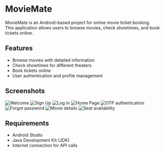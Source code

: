 # MovieMate

MovieMate is an Android-based project for online movie ticket booking. This application allows users to browse movies, check showtimes, and book tickets online.

## Features

- Browse movies with detailed information
- Check showtimes for different theaters
- Book tickets online
- User authentication and profile management

## Screenshots
![Welcome](https://github.com/user-attachments/assets/86b0fdc9-5772-4cfb-ad26-2caf96183ed4)
![Sign Up](https://github.com/user-attachments/assets/bad56d09-9e74-4f1f-91fd-a86246656f72)
![Log In](https://github.com/user-attachments/assets/51fc5442-0976-495e-9317-7d7e71258ac8)
![Home Page](https://github.com/user-attachments/assets/5702042d-1526-46f4-9d06-f91dbb4b7b03)
![OTP authentication](https://github.com/user-attachments/assets/afe41969-ed63-46ec-b179-ca0f2e2dfaff)
![Forgot password](https://github.com/user-attachments/assets/fbbcfcc3-5d80-4512-8a04-fb6174cf1df7)
![Movie details](https://github.com/user-attachments/assets/7e4e1466-fb7b-43a9-b7be-907f961587bf)
![Seat availability](https://github.com/user-attachments/assets/d078858a-63b0-44a4-91a1-e442d3ec1b1f)


## Requirements

- Android Studio
- Java Development Kit (JDK)
- Internet connection for API calls


